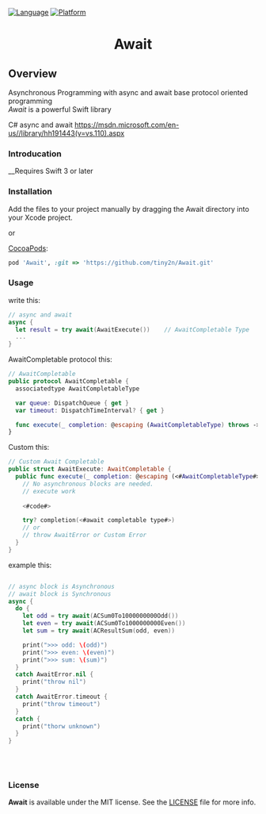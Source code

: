 

[![Language](http://img.shields.io/badge/language-swift-brightgreen.svg?style=flat)](https://developer.apple.com/swift)
[![Platform](https://img.shields.io/cocoapods/p/DeepLinkSDK.svg?style=flat)](https://developer.apple.com/ios)

<h1 align="center">Await</h1>

Overview
-------------
Asynchronous Programming with async and await base protocol oriented programming<br/>
_Await_ is a powerful Swift library

C# async and await
https://msdn.microsoft.com/en-us//library/hh191443(v=vs.110).aspx

### Introducation

__Requires Swift 3 or later<br/>

### Installation

Add the files to your project manually by dragging the Await directory into your Xcode project.

or

[CocoaPods](https://cocoapods.org):

```ruby
pod 'Await', :git => 'https://github.com/tiny2n/Await.git'
```

### Usage

write this:
```swift
// async and await
async {
  let result = try await(AwaitExecute())    // AwaitCompletable Type
  ...
}

```

AwaitCompletable protocol this:
```swift
// AwaitCompletable
public protocol AwaitCompletable {
  associatedtype AwaitCompletableType

  var queue: DispatchQueue { get }
  var timeout: DispatchTimeInterval? { get }

  func execute(_ completion: @escaping (AwaitCompletableType) throws -> Void) throws
}

```

Custom this:
```swift
// Custom Await Completable
public struct AwaitExecute: AwaitCompletable {
  public func execute(_ completion: @escaping (<#AwaitCompletableType#>) throws -> Void) {
    // No asynchronous blocks are needed.
    // execute work
    
    <#code#>

    try? completion(<#await completable type#>)
    // or
    // throw AwaitError or Custom Error
  }
}

```

example this:
```swift

// async block is Asynchronous
// await block is Synchronous
async {
  do {
    let odd = try await(ACSum0To1000000000Odd())
    let even = try await(ACSum0To1000000000Even())
    let sum = try await(ACResultSum(odd, even))

    print(">>> odd: \(odd)")
    print(">>> even: \(even)")
    print(">>> sum: \(sum)")
  }
  catch AwaitError.nil {
    print("throw nil")
  }
  catch AwaitError.timeout {
    print("throw timeout")
  }
  catch {
    print("thorw unknown")
  }
}

```

<br/><br/>
### License

**Await** is available under the MIT license. See the [LICENSE](LICENSE) file for more info.
